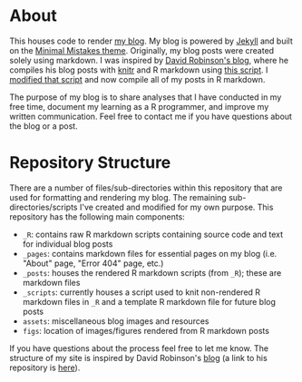 # About

This houses code to render [my blog](https://otstats.github.io/). My blog is powered by [Jekyll](https://jekyllrb.com/) and built on the [Minimal Mistakes theme](https://mmistakes.github.io/minimal-mistakes/). Originally, my blog posts were created solely using markdown. I was inspired by [David Robinson's blog](http://varianceexplained.org/), where he compiles his blog posts with [knitr](http://yihui.name/knitr/) and R markdown using [this script](https://github.com/dgrtwo/dgrtwo.github.com/blob/master/_scripts/knitpages.R). I [modified that script](https://github.com/otstats/otstats.github.io/blob/master/_scripts/knitpages.R) and now compile all of my posts in R markdown.

The purpose of my blog is to share analyses that I have conducted in my free time, document my learning as a R programmer, and improve my written communication. Feel free to contact me if you have questions about the blog or a post.

# Repository Structure

There are a number of files/sub-directories within this repository that are used for formatting and rendering my blog. The remaining sub-directories/scripts I've created and modified for my own purpose. This repository has the following main components:

- `_R`: contains raw R markdown scripts containing source code and text for individual blog posts
- `_pages`: contains markdown files for essential pages on my blog (i.e. "About" page, "Error 404" page, etc.)
- `_posts`: houses the rendered R markdown scripts (from `_R`); these are markdown files
- `_scripts`: currently houses a script used to knit non-rendered R markdown files in `_R` and a template R markdown file for future blog posts
- `assets`: miscellaneous blog images and resources
- `figs`: location of images/figures rendered from R markdown posts

If you have questions about the process feel free to let me know. The structure of my site is inspired by David Robinson's [blog](http://varianceexplained.org/) (a link to his repository is [here](https://github.com/dgrtwo/dgrtwo.github.com)).
